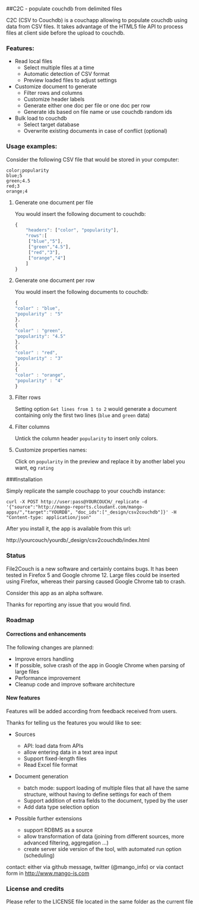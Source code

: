 ##C2C - populate couchdb from delimited files

C2C (CSV to Couchdb) is a couchapp allowing to populate couchdb using data from CSV files. It takes advantage of the HTML5 file API to process files at client side before the upload to couchdb.

### Features:

* Read local files
    * Select multiple files at a time
    * Automatic detection of CSV format
    * Preview loaded files to adjust settings
* Customize document to generate
    * Filter rows and columns
    * Customize header labels
    * Generate either one doc per file or one doc per row
    * Generate ids based on file name or use couchdb random ids
* Bulk load to couchdb
    * Select target database
    * Overwrite existing documents in case of conflict (optional)

### Usage examples:

Consider the following CSV file that would be stored in your computer:

    color;popularity
    blue;5
    green;4.5
    red;3
    orange;4

1. Generate one document per file

    You would insert the following document to couchdb:

    ````javascript
    {
        "headers": ["color", "popularity"],
        "rows":[
         ["blue","5"],
         ["green","4.5"],
         ["red","3"],
         ["orange","4"]
        ]
    }
    ````

2. Generate one document per row

    You would insert the following documents to couchdb:

    ````javascript
    {
    "color" : "blue",
    "popularity" : "5"
    },
    {
    "color" : "green",
    "popularity": "4.5"
    },
    {
    "color" : "red",
    "popularity" : "3"
    },
    {
    "color" : "orange",
    "popularity" : "4"
    }
    ````

3. Filter rows

    Setting option `Get lines from 1 to 2` would generate a document containing only the first two lines (`blue` and `green` data)
    
4. Filter columns

    Untick the column header `popularity` to insert only colors.

5. Customize properties names:

    Click on `popularity` in the preview and replace it by another label you want, eg `rating`
    
###Installation

Simply replicate the sample couchapp to your couchdb instance:
    
    curl -X POST http://user:pass@YOURCOUCH/_replicate -d '{"source":"http://mango-reports.cloudant.com/mango-apps/","target":"YOURDB", "doc_ids":["_design/csv2couchdb"]}' -H "Content-type: application/json"
    
After you install it, the app is available from this url: 

http://yourcouch/yourdb/_design/csv2couchdb/index.html

    
### Status

File2Couch is a new software and certainly contains bugs. It has been tested in Firefox 5 and Google chrome 12. Large files could be inserted using Firefox, whereas their parsing caused Google Chrome tab to crash.

Consider this app as an alpha software.
    
Thanks for reporting any issue that you would find.

### Roadmap

#### Corrections and enhancements

The following changes are planned:

* Improve errors handling
* If possible, solve crash of the app in Google Chrome when parsing of large files
* Performance improvement 
* Cleanup code and improve software architecture

#### New features

Features will be added according from feedback received from users.

Thanks for telling us the features you would like to see:

* Sources
    * API: load data from APIs
    * allow entering data in a text area input
    * Support fixed-length files
    * Read Excel file format

* Document generation
    * batch mode: support loading of multiple files that all have the same structure, without having to define settings for each of them
    * Support addition of extra fields to the document, typed by the user
    * Add data type selection option

* Possible further extensions
    * support RDBMS as a source
    * allow transformation of data (joining from different sources, more advanced filtering, aggregation ...)
    * create server side version of the tool, with automated run option (scheduling)

contact: either via github message, twitter (@mango_info) or via contact form in http://www.mango-is.com

### License and credits

Please refer to the LICENSE file located in the same folder as the current file